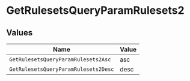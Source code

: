 # GetRulesetsQueryParamRulesets2


## Values

| Name                                 | Value                                |
| ------------------------------------ | ------------------------------------ |
| `GetRulesetsQueryParamRulesets2Asc`  | asc                                  |
| `GetRulesetsQueryParamRulesets2Desc` | desc                                 |